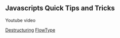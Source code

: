 ## Javascripts Quick Tips and Tricks

Youtube video

[Destructuring](https://youtu.be/UA6fvCcSluA)
[FlowType](https://youtu.be/rQh-5R7QVBM)
